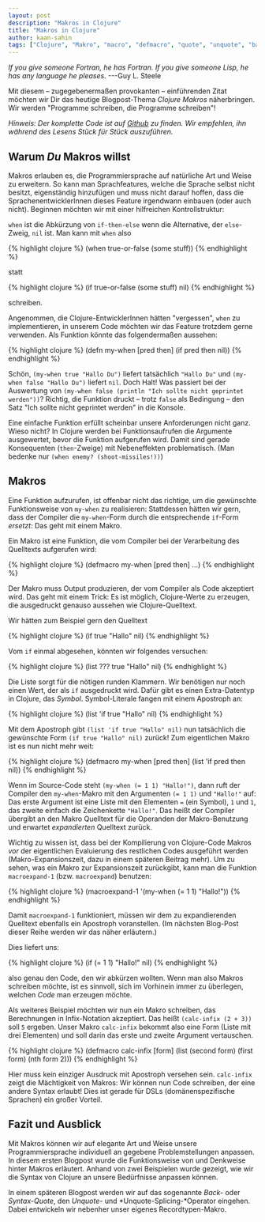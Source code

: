 ```yaml
---
layout: post
description: "Makros in Clojure"
title: "Makros in Clojure"
author: kaan-sahin
tags: ["Clojure", "Makro", "macro", "defmacro", "quote", "unquote", "backquote", "quasiquote"]
---
```


*If you give someone Fortran, he has Fortran. If you give someone Lisp, he has any language he pleases.*
  ---Guy L. Steele

Mit diesem &ndash; zugegebenermaßen provokanten &ndash; einführenden Zitat möchten wir Dir
das heutige Blogpost-Thema *Clojure Makros* näherbringen.
Wir werden "Programme schreiben, die Programme schreiben"!

<!-- more start -->

*Hinweis: Der komplette Code ist auf
[Github](https://github.com/kaaninho/clojure-macros-example)
zu finden. Wir empfehlen, ihn während des Lesens Stück für Stück auszuführen.*

## Warum *Du* Makros willst

Makros erlauben es, die Programmiersprache auf natürliche Art und Weise zu erweitern.
So kann man Sprachfeatures, welche die Sprache selbst nicht besitzt,
eigenständig hinzufügen und muss nicht darauf hoffen, dass die SprachenentwicklerInnen
dieses Feature irgendwann einbauen (oder auch nicht).
Beginnen möchten wir mit einer hilfreichen Kontrollstruktur:

`when` ist die Abkürzung von `if-then-else` wenn die Alternative, der `else`-Zweig,
`nil` ist.
Man kann mit `when` also

{% highlight clojure %}
(when true-or-false
      (some stuff))
{% endhighlight %}

statt

{% highlight clojure %}
(if true-or-false
    (some stuff)
    nil)
{% endhighlight %}

schreiben.

Angenommen, die Clojure-EntwicklerInnen hätten "vergessen", `when` zu implementieren,
in unserem Code möchten wir das Feature trotzdem gerne verwenden.
Als Funktion könnte das folgendermaßen aussehen:

{% highlight clojure %}
(defn my-when
  [pred then]
  (if pred
      then
      nil))
{% endhighlight %}

Schön, `(my-when true "Hallo Du")` liefert tatsächlich `"Hallo Du"` und
`(my-when false "Hallo Du")` liefert `nil`.
Doch Halt! Was passiert bei der Auswertung von
`(my-when false (println "Ich sollte nicht geprintet werden"))`?
Richtig, die Funktion druckt &ndash; trotz `false` als Bedingung &ndash;
den Satz "Ich sollte nicht geprintet werden" in die Konsole.

Eine einfache Funktion erfüllt scheinbar unsere Anforderungen nicht ganz.
Wieso nicht? In Clojure werden bei Funktionsaufrufen die Argumente
ausgewertet, bevor die Funktion aufgerufen wird.
Damit sind gerade Konsequenten (`then`-Zweige)  mit Nebeneffekten problematisch.
(Man bedenke nur `(when enemy? (shoot-missiles!))`)

## Makros

Eine Funktion aufzurufen, ist offenbar nicht das richtige, um die
gewünschte Funktionsweise von `my-when` zu realisieren: Stattdessen
hätten wir gern, dass der Compiler die `my-when`-Form durch die
entsprechende `if`-Form *ersetzt*: Das geht mit einem Makro.

Ein Makro ist eine Funktion, die vom Compiler bei der Verarbeitung des
Quelltexts aufgerufen wird:

{% highlight clojure %}
(defmacro my-when
  [pred then]
  ...)
{% endhighlight %}

Der Makro muss Output produzieren, der vom Compiler als Code
akzeptiert wird.  Das geht mit einem Trick: Es ist möglich,
Clojure-Werte zu erzeugen, die ausgedruckt genauso aussehen wie
Clojure-Quelltext.

Wir hätten zum Beispiel gern den Quelltext

{% highlight clojure %}
(if true "Hallo" nil)
{% endhighlight %}

Vom `if` einmal abgesehen, könnten wir folgendes versuchen:

{% highlight clojure %}
(list ??? true
      "Hallo"
      nil)
{% endhighlight %}

Die Liste sorgt für die nötigen runden Klammern.  Wir benötigen nur
noch einen Wert, der als `if` ausgedruckt wird.  Dafür gibt es einen
Extra-Datentyp in Clojure, das *Symbol*.  Symbol-Literale fangen mit
einem Apostroph an:

{% highlight clojure %}
(list 'if true
      "Hallo"
      nil)
{% endhighlight %}

Mit dem Apostroph gibt `(list 'if true "Hallo" nil)` nun tatsächlich die gewünschte Form
`(if true "Hallo" nil)` zurück! Zum eigentlichen Makro ist es nun nicht mehr weit:

{% highlight clojure %}
(defmacro my-when
  [pred then]
  (list 'if pred
        then
        nil))
{% endhighlight %}

Wenn im Source-Code steht `(my-when (= 1 1) "Hallo!")`, dann ruft der
Compiler den `my-when`-Makro mit den Argumenten `(= 1 1)`  und
`"Hallo!"` auf: Das erste Argument ist eine Liste mit den Elementen
`=` (ein Symbol), `1` und `1`, das zweite einfach die Zeichenkette
`"Hallo!"`.  Das heißt der Compiler übergibt an den Makro Quelltext
für die Operanden der Makro-Benutzung und erwartet *expandierten*
Quelltext zurück.

Wichtig zu wissen ist, dass bei der Kompilierung von Clojure-Code Makros *vor* der
eigentlichen Evaluierung des restlichen Codes ausgeführt werden
(Makro-Expansionszeit, dazu in einem späteren Beitrag mehr).
Um zu sehen, was ein Makro zur Expansionszeit zurückgibt, kann man die Funktion
`macroexpand-1` (bzw. `macroexpand`) benutzen:

{% highlight clojure %}
(macroexpand-1 '(my-when (= 1 1)
                         "Hallo!"))
{% endhighlight %}

Damit `macroexpand-1` funktioniert, müssen wir dem zu expandierenden
Quelltext ebenfalls ein Apostroph voranstellen.  (Im nächsten Blog-Post
dieser Reihe werden wir das näher erläutern.)

Dies liefert uns:

{% highlight clojure %}
(if (= 1 1) "Hallo!" nil)
{% endhighlight %}

also genau den Code, den wir abkürzen wollten.
Wenn man also Makros schreiben möchte, ist es sinnvoll, sich im Vorhinein
immer zu überlegen, welchen *Code* man erzeugen möchte.

Als weiteres Beispiel möchten wir nun ein Makro schreiben,
das Berechnungen in Infix-Notation akzeptiert.
Das heißt `(calc-infix (2 + 3))` soll `5` ergeben.
Unser Makro `calc-infix` bekommt also eine Form
(Liste mit drei Elementen) und soll darin das erste und zweite Argument vertauschen.

{% highlight clojure %}
(defmacro calc-infix
  [form]
  (list (second form) (first form) (nth form 2)))
{% endhighlight %}

Hier muss kein einziger Ausdruck mit Apostroph versehen sein.
`calc-infix` zeigt die Mächtigkeit von Makros:
Wir können nun Code schreiben, der eine andere Syntax erlaubt! Dies ist gerade für
DSLs (domänenspezifische Sprachen) ein großer Vorteil.


## Fazit und Ausblick

Mit Makros können wir auf elegante Art und Weise unsere Programmiersprache individuell
an gegebene Problemstellungen anpassen.
In diesem ersten Blogpost wurde die Funktionsweise von und Denkweise hinter Makros
erläutert. Anhand von zwei Beispielen wurde gezeigt, wie wir die Syntax von Clojure
an unsere Bedürfnisse anpassen können.

In einem späteren Blogpost werden wir auf das sogenannte *Back-* oder *Syntax-Quote*, den *Unquote-* und *Unquote-Splicing-*Operator eingehen.
Dabei entwickeln wir nebenher unser eigenes Recordtypen-Makro.

<!-- more end -->
